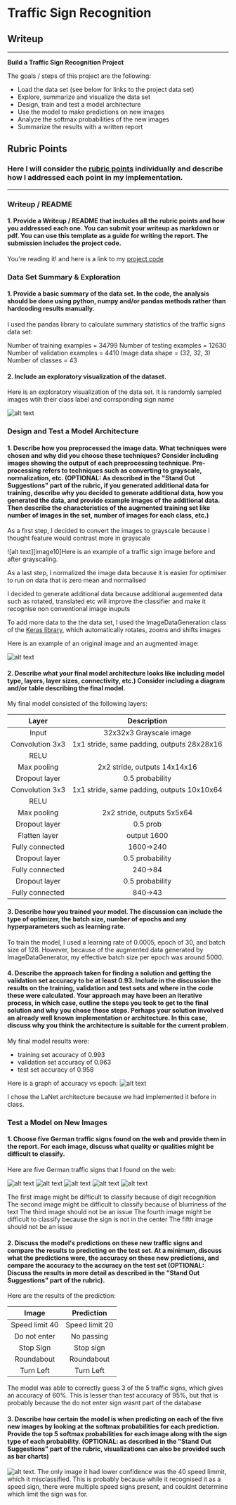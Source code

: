 # **Traffic Sign Recognition** 

## Writeup
---

**Build a Traffic Sign Recognition Project**

The goals / steps of this project are the following:
* Load the data set (see below for links to the project data set)
* Explore, summarize and visualize the data set
* Design, train and test a model architecture
* Use the model to make predictions on new images
* Analyze the softmax probabilities of the new images
* Summarize the results with a written report


[//]: # (Image References)

[image1]: ./examples/augimage.png "Augmented Images"
[image2]: ./examples/explore.png "Exploration"
[image3]: ./examples/graph.png "Accuracy vs Epoch"
[image4]: ./TestImages/40Limit.png "Traffic Sign 1"
[image5]: ./TestImages/no_enter.png "Traffic Sign 2"
[image6]: ./TestImages/roundabout.png "Traffic Sign 3"
[image7]: ./TestImages/stop.png "Traffic Sign 4"
[image8]: ./TestImages/turn_left.png "Traffic Sign 5"
[image9]: ./examples/softmax.png "Softmax Graph"
[image9]: ./examples/grayscale.jpg "Grayscale"

## Rubric Points
### Here I will consider the [rubric points](https://review.udacity.com/#!/rubrics/481/view) individually and describe how I addressed each point in my implementation.  

---
### Writeup / README

#### 1. Provide a Writeup / README that includes all the rubric points and how you addressed each one. You can submit your writeup as markdown or pdf. You can use this template as a guide for writing the report. The submission includes the project code.

You're reading it! and here is a link to my [project code](./Traffic_Sign_Classifier.html)

### Data Set Summary & Exploration

#### 1. Provide a basic summary of the data set. In the code, the analysis should be done using python, numpy and/or pandas methods rather than hardcoding results manually.

I used the pandas library to calculate summary statistics of the traffic
signs data set:

Number of training examples = 34799
Number of testing examples = 12630
Number of validation examples = 4410
Image data shape = (32, 32, 3)
Number of classes = 43

#### 2. Include an exploratory visualization of the dataset.

Here is an exploratory visualization of the data set. It is randomly sampled images wtih their class label and corrsponding sign name

![alt text][image2]

### Design and Test a Model Architecture

#### 1. Describe how you preprocessed the image data. What techniques were chosen and why did you choose these techniques? Consider including images showing the output of each preprocessing technique. Pre-processing refers to techniques such as converting to grayscale, normalization, etc. (OPTIONAL: As described in the "Stand Out Suggestions" part of the rubric, if you generated additional data for training, describe why you decided to generate additional data, how you generated the data, and provide example images of the additional data. Then describe the characteristics of the augmented training set like number of images in the set, number of images for each class, etc.)

As a first step, I decided to convert the images to grayscale because I thought feature would contrast more in grayscale


![alt text][image10]Here is an example of a traffic sign image before and after grayscaling.


As a last step, I normalized the image data because it is easier for optimiser to run on data that is zero mean and normalised

I decided to generate additional data because additional augemented data such as rotated, translated etc will improve the classifier and make it recognise non conventional image inuputs

To add more data to the the data set, I used the ImageDataGeneration class of the [Keras library,](https://keras.io/api/preprocessing/image/) which automatically rotates, zooms and shifts images

Here is an example of an original image and an augmented image:

![alt text][image1]

#### 2. Describe what your final model architecture looks like including model type, layers, layer sizes, connectivity, etc.) Consider including a diagram and/or table describing the final model.

My final model consisted of the following layers:

| Layer         		|     Description	        					| 
|:---------------------:|:---------------------------------------------:| 
| Input         		| 32x32x3 Grayscale image						| 
| Convolution 3x3     	| 1x1 stride, same padding, outputs 28x28x16 	|
| RELU					|												|
| Max pooling	      	| 2x2 stride,  outputs 14x14x16 				|
| Dropout layer	      	| 0.5 probability                  				|
| Convolution 3x3     	| 1x1 stride, same padding, outputs 10x10x64 	|
| RELU					|												|
| Max pooling	      	| 2x2 stride,  outputs 5x5x64   				|
| Dropout layer	      	| 0.5 prob                        				|
|Flatten layer          | output 1600									|
| Fully connected		|1600->240   									|
| Dropout layer	      	| 0.5 probability                  				|
| Fully connected		|240->84    									|
| Dropout layer	      	| 0.5 probability                  				|
| Fully connected		|840->43    									|



#### 3. Describe how you trained your model. The discussion can include the type of optimizer, the batch size, number of epochs and any hyperparameters such as learning rate.

To train the model, I used a learning rate of 0.0005, epoch of 30, and batch size of 128. However, because of the augmented data generated by ImageDataGenerator, my effective batch size per epoch was around 5000.


#### 4. Describe the approach taken for finding a solution and getting the validation set accuracy to be at least 0.93. Include in the discussion the results on the training, validation and test sets and where in the code these were calculated. Your approach may have been an iterative process, in which case, outline the steps you took to get to the final solution and why you chose those steps. Perhaps your solution involved an already well known implementation or architecture. In this case, discuss why you think the architecture is suitable for the current problem.

My final model results were:
* training set accuracy of 0.993
* validation set accuracy of 0.963 
* test set accuracy of 0.958

Here is a graph of accuracy vs epoch:
![alt text][image3]

I chose the LaNet architecture because we had implemented it before in class.
 

### Test a Model on New Images

#### 1. Choose five German traffic signs found on the web and provide them in the report. For each image, discuss what quality or qualities might be difficult to classify.

Here are five German traffic signs that I found on the web:

![alt text][image4] ![alt text][image5] ![alt text][image6] 
![alt text][image7] ![alt text][image8]

The first image might be difficult to classify because of digit recognition
The second image might be difficult to classify because of blurriness of the text
The third image should not be an issue
The fourth image might be difficult to classify because the sign is not in the center
The fifth image should not be an issue



#### 2. Discuss the model's predictions on these new traffic signs and compare the results to predicting on the test set. At a minimum, discuss what the predictions were, the accuracy on these new predictions, and compare the accuracy to the accuracy on the test set (OPTIONAL: Discuss the results in more detail as described in the "Stand Out Suggestions" part of the rubric).

Here are the results of the prediction:

| Image			        |     Prediction	        					| 
|:---------------------:|:---------------------------------------------:| 
| Speed limit 40    	|Speed limit 20									|
| Do not enter       	|No passing 									|
| Stop Sign      		| Stop sign   									| 
|Roundabout         	|Roundabout 									|
| Turn Left				| Turn Left										|


The model was able to correctly guess 3 of the 5 traffic signs, which gives an accuracy of 60%. This is lesser than test accuracy of 95%, but that is probably because the do not enter sign wasnt part of the database
#### 3. Describe how certain the model is when predicting on each of the five new images by looking at the softmax probabilities for each prediction. Provide the top 5 softmax probabilities for each image along with the sign type of each probability. (OPTIONAL: as described in the "Stand Out Suggestions" part of the rubric, visualizations can also be provided such as bar charts)
![alt text][image9]. 
The only image it had lower confidence was the 40 speed limmit, which it misclassified. This is probably because while it recognised it as a speed sign, there were multiple speed signs present, and couldnt determine which limit the sign was for.